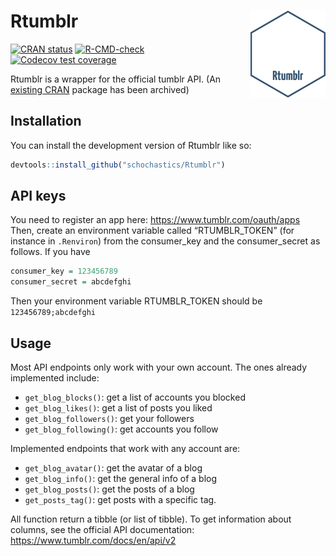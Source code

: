 
<!-- README.md is generated from README.Rmd. Please edit that file -->

# Rtumblr <img src="man/figures/logo.png" align="right" height="139" />

<!-- badges: start -->

[![CRAN
status](https://www.r-pkg.org/badges/version/Rtumblr)](https://CRAN.R-project.org/package=Rtumblr)
[![R-CMD-check](https://github.com/schochastics/Rtumblr/actions/workflows/R-CMD-check.yaml/badge.svg)](https://github.com/schochastics/Rtumblr/actions/workflows/R-CMD-check.yaml)
[![Codecov test
coverage](https://codecov.io/gh/schochastics/Rtumblr/branch/main/graph/badge.svg)](https://app.codecov.io/gh/schochastics/Rtumblr?branch=main)
<!-- badges: end -->

Rtumblr is a wrapper for the official tumblr API. (An [existing
CRAN](https://CRAN.R-project.org/package=tumblR) package has been
archived)

## Installation

You can install the development version of Rtumblr like so:

``` r
devtools::install_github("schochastics/Rtumblr")
```

## API keys

You need to register an app here: <https://www.tumblr.com/oauth/apps>
Then, create an environment variable called “RTUMBLR_TOKEN” (for
instance in `.Renviron`) from the consumer_key and the consumer_secret
as follows. If you have

``` r
consumer_key = 123456789
consumer_secret = abcdefghi
```

Then your environment variable RTUMBLR_TOKEN should be
`123456789;abcdefghi`

## Usage

Most API endpoints only work with your own account. The ones already
implemented include:

- `get_blog_blocks()`: get a list of accounts you blocked
- `get_blog_likes()`: get a list of posts you liked
- `get_blog_followers()`: get your followers
- `get_blog_following()`: get accounts you follow

Implemented endpoints that work with any account are:

- `get_blog_avatar()`: get the avatar of a blog
- `get_blog_info()`: get the general info of a blog
- `get_blog_posts()`: get the posts of a blog
- `get_posts_tag()`: get posts with a specific tag.

All function return a tibble (or list of tibble). To get information
about columns, see the official API documentation:
<https://www.tumblr.com/docs/en/api/v2>

